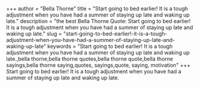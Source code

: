 +++
author = "Bella Thorne"
title = "Start going to bed earlier! It is a tough adjustment when you have had a summer of staying up late and waking up late."
description = "the best Bella Thorne Quote: Start going to bed earlier! It is a tough adjustment when you have had a summer of staying up late and waking up late."
slug = "start-going-to-bed-earlier!-it-is-a-tough-adjustment-when-you-have-had-a-summer-of-staying-up-late-and-waking-up-late"
keywords = "Start going to bed earlier! It is a tough adjustment when you have had a summer of staying up late and waking up late.,bella thorne,bella thorne quotes,bella thorne quote,bella thorne sayings,bella thorne saying,quotes, sayings,quote, saying, motivation"
+++
Start going to bed earlier! It is a tough adjustment when you have had a summer of staying up late and waking up late.
